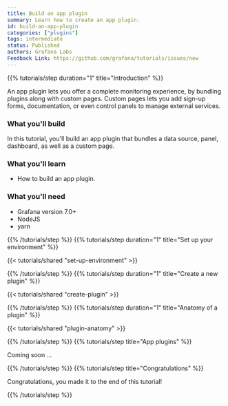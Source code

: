 ```yaml
---
title: Build an app plugin
summary: Learn how to create an app plugin.
id: build-an-app-plugin
categories: ["plugins"]
tags: intermediate
status: Published
authors: Grafana Labs
Feedback Link: https://github.com/grafana/tutorials/issues/new
---
```


{{% tutorials/step duration="1" title="Introduction" %}}

An app plugin lets you offer a complete monitoring experience, by bundling plugins along with custom pages. Custom pages lets you add sign-up forms, documentation, or even control panels to manage external services.

### What you'll build

In this tutorial, you'll build an app plugin that bundles a data source, panel, dashboard, as well as a custom page.

### What you'll learn

- How to build an app plugin.

### What you'll need

- Grafana version 7.0+
- NodeJS
- yarn

{{% /tutorials/step %}}
{{% tutorials/step duration="1" title="Set up your environment" %}}

{{< tutorials/shared "set-up-environment" >}}

{{% /tutorials/step %}}
{{% tutorials/step duration="1" title="Create a new plugin" %}}

{{< tutorials/shared "create-plugin" >}}

{{% /tutorials/step %}}
{{% tutorials/step duration="1" title="Anatomy of a plugin" %}}

{{< tutorials/shared "plugin-anatomy" >}}

{{% /tutorials/step %}}
{{% tutorials/step title="App plugins" %}}

Coming soon ...

{{% /tutorials/step %}}
{{% tutorials/step title="Congratulations" %}}

Congratulations, you made it to the end of this tutorial!

{{% /tutorials/step %}}